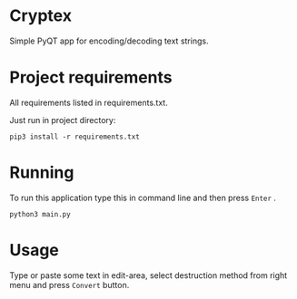 # Cryptex
Simple PyQT app for encoding/decoding text strings.

# Project requirements
All requirements listed in requirements.txt.

Just run in project directory:

```
pip3 install -r requirements.txt 
```

# Running
To run this application type this in command line and then press ```Enter``` .

```
python3 main.py
```

# Usage
Type or paste some text in edit-area, select destruction method from right menu and press ```Convert``` button.
